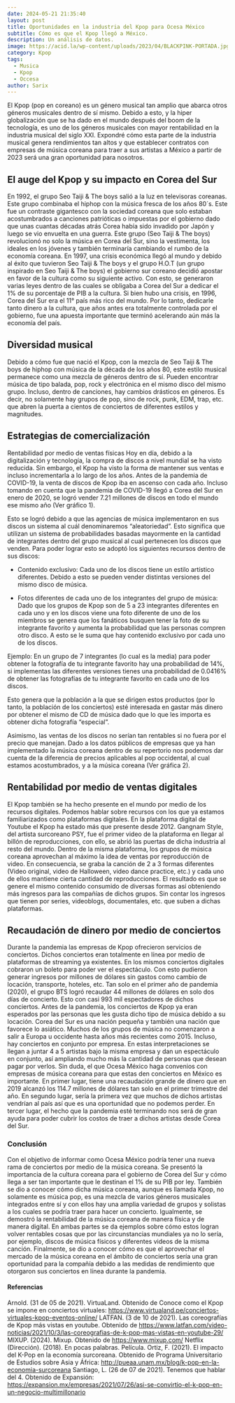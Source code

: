 ```yaml
---
date: 2024-05-21 21:35:40
layout: post
title: Oportunidades en la industria del Kpop para Ocesa México
subtitle: Cómo es que el Kpop llegó a México. 
description: Un análisis de datos. 
image: https://acid.la/wp-content/uploads/2023/04/BLACKPINK-PORTADA.jpg
category: Kpop
tags:
  - Musica
  - Kpop
  - Occesa
author: Sarix
---
```

 
El Kpop (pop en coreano) es un género musical tan amplio que abarca otros géneros musicales dentro de sí mismo. Debido a esto, y la hiper globalización que se ha dado en el mundo después del boom de la tecnología, es uno de los géneros musicales con mayor rentabilidad en la industria musical del siglo XXI. Expondré cómo esta parte de la industria musical genera rendimientos tan altos y que establecer contratos con empresas de música coreana para traer a sus artistas a México a partir de 2023 será una gran oportunidad para nosotros. 

## El auge del Kpop y su impacto en Corea del Sur
En 1992, el grupo Seo Taiji & The boys salió a la luz en televisoras coreanas. Este grupo combinaba el hiphop con la música fresca de los años 80´s. Este fue un contraste gigantesco con la sociedad coreana que solo estaban acostumbrados a canciones patrióticas o impuestas por el gobierno dado que unas cuantas décadas atrás Corea había sido invadido por Japón y luego se vio envuelta en una guerra. 
Este grupo (Seo Taiji & The boys) revolucionó no solo la música en Corea del Sur, sino la vestimenta, los ideales en los jóvenes y también terminaría cambiando el rumbo de la economía coreana. En 1997, una crisis económica llegó al mundo y debido al éxito que tuvieron Seo Taiji & The boys y el grupo H.O.T (un grupo inspirado en Seo Taiji & The boys) el gobierno sur coreano decidió apostar en favor de la cultura como su siguiente activo. 
Con esto, se generaron varias leyes dentro de las cuales se obligaba a Corea del Sur a dedicar el 1% de su porcentaje de PIB a la cultura. Si bien hubo una crisis, en 1996, Corea del Sur era el 11° país más rico del mundo. Por lo tanto, dedicarle tanto dinero a la cultura, que años antes era totalmente controlada por el gobierno, fue una apuesta importante que terminó acelerando aún más la economía del país. 

## Diversidad musical
Debido a cómo fue que nació el Kpop, con la mezcla de Seo Taiji & The boys de hiphop con música de la década de los años 80, este estilo musical permanece como una mezcla de géneros dentro de sí. Pueden encontrar música de tipo balada, pop, rock y electrónica en el mismo disco del mismo grupo. 
Incluso, dentro de canciones, hay cambios drásticos en géneros. Es decir, no solamente hay grupos de pop, sino de rock, punk, EDM, trap, etc. que abren la puerta a cientos de conciertos de diferentes estilos y magnitudes. 

## Estrategias de comercialización
Rentabilidad por medio de ventas físicas 
Hoy en día, debido a la digitalización y tecnología, la compra de discos a nivel mundial se ha visto reducida. Sin embargo, el Kpop ha visto la forma de mantener sus ventas e incluso incrementarla a lo largo de los años. 
Antes de la pandemia de COVID-19, la venta de discos de Kpop iba en ascenso con cada año. Incluso tomando en cuenta que la pandemia de COVID-19 llegó a Corea del Sur en enero de 2020, se logró vender 7.21 millones de discos en todo el mundo ese mismo año (Ver gráfico 1).
 

Esto se logró debido a que las agencias de música implementaron en sus discos un sistema al cuál denominaremos “aleatoriedad”. Esto significa que utilizan un sistema de probabilidades basadas mayormente en la cantidad de integrantes dentro del grupo musical al cual pertenecen los discos que venden.  Para poder lograr esto se adoptó los siguientes recursos dentro de sus discos: 
* Contenido exclusivo: Cada uno de los discos tiene un estilo artístico diferentes. Debido a esto se pueden vender distintas versiones del mismo disco de música. 

* Fotos diferentes de cada uno de los integrantes del grupo de música: Dado que los grupos de Kpop son de 5 a 23 integrantes diferentes en cada uno y en los discos viene una foto diferente de uno de los miembros se genera que los fanáticos busquen tener la foto de su integrante favorito y aumenta la probabilidad que las personas compren otro disco. A esto se le suma que hay contenido exclusivo por cada uno de los discos. 

Ejemplo: En un grupo de 7 integrantes (lo cual es la media) para poder obtener la fotografía de tu integrante favorito hay una probabilidad de 14%, si implementas las diferentes versiones tienes una probabilidad de 0.0416% de obtener las fotografías de tu integrante favorito en cada uno de los discos. 

Esto genera que la población a la que se dirigen estos productos (por lo tanto, la población de los conciertos) esté interesada en gastar más dinero por obtener el mismo de CD de música dado que lo que les importa es obtener dicha fotografía “especial”. 

Asimismo, las ventas de los discos no serían tan rentables si no fuera por el precio que manejan. Dado a los datos públicos de empresas que ya han implementado la música coreana dentro de su repertorio nos podemos dar cuenta de la diferencia de precios aplicables al pop occidental, al cual estamos acostumbrados, y a la música coreana (Ver gráfica 2). 
 

## Rentabilidad por medio de ventas digitales 
El Kpop también se ha hecho presente en el mundo por medio de los recursos digitales. Podemos hablar sobre recursos con los que ya estamos familiarizados como plataformas digitales. En la plataforma digital de Youtube el Kpop ha estado más que presente desde 2012. 
Gangnam Style, del artista surcoreano PSY, fue el primer video de la plataforma en llegar al billón de reproducciones, con ello, se abrió las puertas de dicha industria al resto del mundo. Dentro de la misma plataforma, los grupos de música coreana aprovechan al máximo la idea de ventas por reproducción de video. En consecuencia, se graba la canción de 2 a 3 formas diferentes (Video original, video de Halloween, video dance practice, etc.) y cada uno de ellos mantiene cierta cantidad de reproducciones. 
El resultado es que se genere el mismo contenido consumido de diversas formas así obteniendo más ingresos para las compañías de dichos grupos. Sin contar los ingresos que tienen por series, videoblogs, documentales, etc. que suben a dichas plataformas. 
 

## Recaudación de dinero por medio de conciertos
Durante la pandemia las empresas de Kpop ofrecieron servicios de conciertos. Dichos conciertos eran totalmente en línea por medio de plataformas de streaming ya existentes. En los mismos conciertos digitales cobraron un boleto para poder ver el espectáculo. Con esto pudieron generar ingresos por millones de dólares sin gastos como cambio de locación, transporte, hoteles, etc. 
Tan solo en el primer año de pandemia (2020), el grupo BTS logró recaudar 44 millones de dólares en solo dos días de concierto. Esto con casi 993 mil espectadores de dichos conciertos.
Antes de la pandemia, los conciertos de Kpop ya eran esperados por las personas que les gusta dicho tipo de música debido a su locación. Corea del Sur es una nación pequeña y también una nación que favorece lo asiático. Muchos de los grupos de música no comenzaron a salir a Europa u occidente hasta años más recientes como 2015. 
Incluso, hay conciertos en conjunto por empresa. En estas interpretaciones se llegan a juntar 4 a 5 artistas bajo la misma empresa y dan un espectáculo en conjunto, así ampliando mucho más la cantidad de personas que desean pagar por verlos. 
Sin duda, el que Ocesa México haga convenios con empresas de música coreana para que estas den conciertos en México es importante. En primer lugar, tiene una recaudación grande de dinero que en 2019 alcanzó los 114.7 millones de dólares tan solo en el primer trimestre del año.  En segundo lugar, sería la primera vez que muchos de dichos artistas vendrían al país así que es una oportunidad que no podemos perder. En tercer lugar, el hecho que la pandemia esté terminando nos será de gran ayuda para poder cubrir los costos de traer a dichos artistas desde Corea del Sur. 


### Conclusión 
Con el objetivo de informar como Ocesa México podría tener una nueva rama de conciertos por medio de la música coreana. Se presentó la importancia de la cultura coreana para el gobierno de Corea del Sur y cómo llega a ser tan importante que le destinan el 1% de su PIB por ley. 
También se dio a conocer cómo dicha música coreana, aunque es llamada Kpop, no solamente es música pop, es una mezcla de varios géneros musicales integrados entre sí y con ellos hay una amplia variedad de grupos y solistas a los cuales se podría traer para hacer un concierto. 
Igualmente, se demostró la rentabilidad de la música coreana de manera física y de manera digital. En ambas partes se da ejemplos sobre cómo estos logran volver rentables cosas que por las circunstancias mundiales ya no lo sería, por ejemplo, discos de música físicos y diferentes videos de la misma canción. 
Finalmente, se dio a conocer cómo es que el aprovechar el mercado de la música coreana en el ámbito de conciertos sería una gran oportunidad para la compañía debido a las medidas de rendimiento que otorgaron sus conciertos en línea durante la pandemia. 
 
#### Referencias
Arnold. (31 de 05 de 2021). VirtuaLand. Obtenido de Conoce como el Kpop se impone en conciertos virtuales: https://www.virtualand.pe/conciertos-virtuales-kpop-eventos-online/
LATFAN. (3 de 10 de 2021). Las coreografías de Kpop más vistas en youtube. Obtenido de https://www.latfan.com/video-noticias/2021/10/3/las-coreografias-de-k-pop-mas-vistas-en-youtube-29/
MIXUP. (2024). Mixup. Obtenido de https://www.mixup.com/
Netflix (Dirección). (2018). En pocas palabras. Película.
Ortiz, F. (2021). El impacto del K-Pop en la economía surcoreana. Obtenido de Programa Universitario de Estudios sobre Asia y África: http://pueaa.unam.mx/blog/k-pop-en-la-economia-surcoreana
Santiago, L. (26 de 07 de 2021). Tenemos que hablar del 4. Obtenido de Expansión: https://expansion.mx/empresas/2021/07/26/asi-se-convirtio-el-k-pop-en-un-negocio-multimillonario


